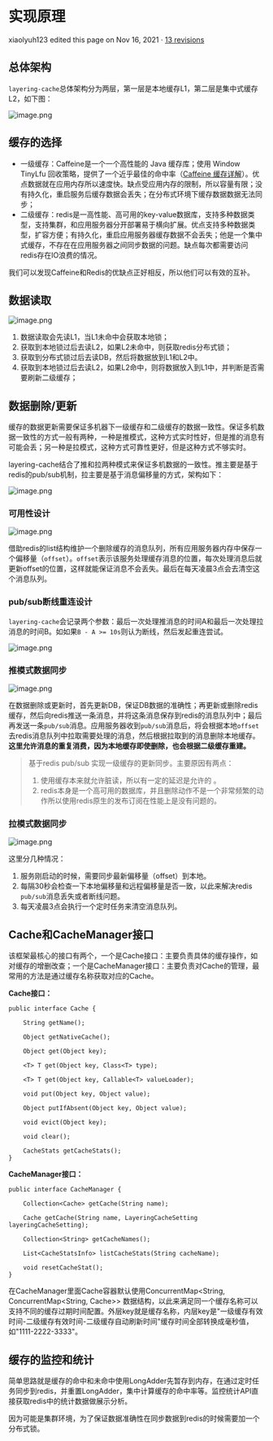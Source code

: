 # 实现原理

xiaolyuh123 edited this page on Nov 16, 2021 · [13 revisions](https://github.com/xiaolyuh/layering-cache/wiki/实现原理/_history)

## 总体架构



`layering-cache`总体架构分为两层，第一层是本地缓存L1，第二层是集中式缓存L2，如下图：

![image.png](%E5%8E%9F%E7%90%86.assets/%E6%80%BB%E4%BD%93%E6%9E%B6%E6%9E%84.png)

## 缓存的选择



- 一级缓存：Caffeine是一个一个高性能的 Java 缓存库；使用 Window TinyLfu 回收策略，提供了一个近乎最佳的命中率（[Caffeine 缓存详解](http://www.jianshu.com/p/9a80c662dac4)）。优点数据就在应用内存所以速度快。缺点受应用内存的限制，所以容量有限；没有持久化，重启服务后缓存数据会丢失；在分布式环境下缓存数据数据无法同步；
- 二级缓存：redis是一高性能、高可用的key-value数据库，支持多种数据类型，支持集群，和应用服务器分开部署易于横向扩展。优点支持多种数据类型，扩容方便；有持久化，重启应用服务器缓存数据不会丢失；他是一个集中式缓存，不存在在应用服务器之间同步数据的问题。缺点每次都需要访问redis存在IO浪费的情况。

我们可以发现Caffeine和Redis的优缺点正好相反，所以他们可以有效的互补。

## 数据读取



![image.png](%E5%8E%9F%E7%90%86.assets/%E6%95%B0%E6%8D%AE%E8%AF%BB%E5%8F%96%E6%B5%81%E7%A8%8B.png)

1. 数据读取会先读L1，当L1未命中会获取本地锁；
2. 获取到本地锁过后去读L2，如果L2未命中，则获取redis分布式锁；
3. 获取到分布式锁过后去读DB，然后将数据放到L1和L2中。
4. 获取到本地锁过后去读L2，如果L2命中，则将数据放入到L1中，并判断是否需要刷新二级缓存；

## 数据删除/更新



缓存的数据更新需要保证多机器下一级缓存和二级缓存的数据一致性。保证多机数据一致性的方式一般有两种，一种是推模式，这种方式实时性好，但是推的消息有可能会丢；另一种是拉模式，这种方式可靠性更好，但是这种方式不够实时。

layering-cache结合了推和拉两种模式来保证多机数据的一致性。推主要是基于redis的pub/sub机制，拉主要是基于消息偏移量的方式，架构如下：

![image.png](%E5%8E%9F%E7%90%86.assets/%E6%95%B0%E6%8D%AE%E4%B8%80%E8%87%B4%E6%80%A7%E6%9E%B6%E6%9E%84.png)

### 可用性设计



![image.png](%E5%8E%9F%E7%90%86.assets/offset%E5%8E%9F%E7%90%86.png)

借助redis的list结构维护一个删除缓存的消息队列，所有应用服务器内存中保存一个偏移量（`offset`）。`offset`表示该服务处理缓存消息的位置，每次处理消息后就更新offset的位置，这样就能保证消息不会丢失。最后在每天凌晨3点会去清空这个消息队列。

### pub/sub断线重连设计



`layering-cache`会记录两个参数：最后一次处理推消息的时间A和最后一次处理拉消息的时间B。如如果`B - A >= 10s`则认为断线，然后发起重连尝试。

![image.png](%E5%8E%9F%E7%90%86.assets/pubsub%E9%87%8D%E8%BF%9E.png)

### 推模式数据同步



![image.png](%E5%8E%9F%E7%90%86.assets/%E6%8E%A8%E6%A8%A1%E5%BC%8F%E6%95%B0%E6%8D%AE%E5%90%8C%E6%AD%A5%E6%B5%81%E7%A8%8B.png)

在数据删除或更新时，首先更新DB，保证DB数据的准确性；再更新或删除redis缓存，然后向redis推送一条消息，并将这条消息保存到redis的消息队列中；最后再发送一条`pub/sub`消息。应用服务器收到`pub/sub`消息后，将会根据本地`offset`去redis消息队列中拉取需要处理的消息，然后根据拉取到的消息删除本地缓存。**这里允许消息的重复消费，因为本地缓存即使删除，也会根据二级缓存重建。**

> 基于redis pub/sub 实现一级缓存的更新同步。主要原因有两点：
>
> 1. 使用缓存本来就允许脏读，所以有一定的延迟是允许的 。
> 2. redis本身是一个高可用的数据库，并且删除动作不是一个非常频繁的动作所以使用redis原生的发布订阅在性能上是没有问题的。

### 拉模式数据同步



![image.png](%E5%8E%9F%E7%90%86.assets/%E6%8B%89%E6%A8%A1%E5%BC%8F%E6%95%B0%E6%8D%AE%E5%90%8C%E6%AD%A5%E6%B5%81%E7%A8%8B.png)

这里分几种情况：

1. 服务刚启动的时候，需要同步最新偏移量（offset）到本地。
2. 每隔30秒会检查一下本地偏移量和远程偏移量是否一致，以此来解决redis `pub/sub`消息丢失或者断线问题。
3. 每天凌晨3点会执行一个定时任务来清空消息队列。

## Cache和CacheManager接口



该框架最核心的接口有两个，一个是Cache接口：主要负责具体的缓存操作，如对缓存的增删改查；一个是CacheManager接口：主要负责对Cache的管理，最常用的方法是通过缓存名称获取对应的Cache。

**Cache接口：**

```
public interface Cache {

    String getName();

    Object getNativeCache();

    Object get(Object key);

    <T> T get(Object key, Class<T> type);

    <T> T get(Object key, Callable<T> valueLoader);

    void put(Object key, Object value);

    Object putIfAbsent(Object key, Object value);

    void evict(Object key);

    void clear();
    
    CacheStats getCacheStats();
}
```



**CacheManager接口：**

```
public interface CacheManager {

    Collection<Cache> getCache(String name);

    Cache getCache(String name, LayeringCacheSetting layeringCacheSetting);

    Collection<String> getCacheNames();
    
    List<CacheStatsInfo> listCacheStats(String cacheName);

    void resetCacheStat();
}
```



在CacheManager里面Cache容器默认使用ConcurrentMap<String, ConcurrentMap<String, Cache>> 数据结构，以此来满足同一个缓存名称可以支持不同的缓存过期时间配置。外层key就是缓存名称，内层key是"一级缓存有效时间-二级缓存有效时间-二级缓存自动刷新时间"缓存时间全部转换成毫秒值，如"1111-2222-3333"。

## 缓存的监控和统计



简单思路就是缓存的命中和未命中使用LongAdder先暂存到内存，在通过定时任务同步到redis，并重置LongAdder，集中计算缓存的命中率等。监控统计API直接获取redis中的统计数据做展示分析。

因为可能是集群环境，为了保证数据准确性在同步数据到redis的时候需要加一个分布式锁。